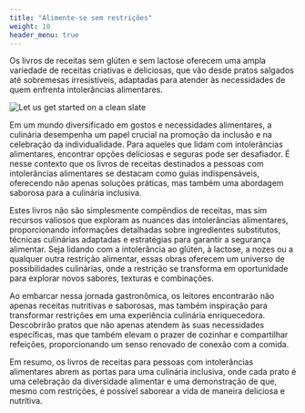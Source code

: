```yaml
---
title: "Alimente-se sem restrições"
weight: 10
header_menu: true
---
```


Os livros de receitas sem glúten e sem lactose oferecem uma ampla variedade de receitas criativas e deliciosas, que vão desde pratos salgados até sobremesas irresistíveis, adaptadas para atender às necessidades de quem enfrenta intolerâncias alimentares.

![Let us get started on a clean slate](images/woman-pouring-juice-on-glass-3184192.jpg)

Em um mundo diversificado em gostos e necessidades alimentares, a culinária desempenha um papel crucial na promoção da inclusão e na celebração da individualidade. Para aqueles que lidam com intolerâncias alimentares, encontrar opções deliciosas e seguras pode ser desafiador. É nesse contexto que os livros de receitas destinados a pessoas com intolerâncias alimentares se destacam como guias indispensáveis, oferecendo não apenas soluções práticas, mas também uma abordagem saborosa para a culinária inclusiva.

Estes livros não são simplesmente compêndios de receitas, mas sim recursos valiosos que exploram as nuances das intolerâncias alimentares, proporcionando informações detalhadas sobre ingredientes substitutos, técnicas culinárias adaptadas e estratégias para garantir a segurança alimentar. Seja lidando com a intolerância ao glúten, à lactose, a nozes ou a qualquer outra restrição alimentar, essas obras oferecem um universo de possibilidades culinárias, onde a restrição se transforma em oportunidade para explorar novos sabores, texturas e combinações.

Ao embarcar nessa jornada gastronômica, os leitores encontrarão não apenas receitas nutritivas e saborosas, mas também inspiração para transformar restrições em uma experiência culinária enriquecedora. Descobrirão pratos que não apenas atendem às suas necessidades específicas, mas que também elevam o prazer de cozinhar e compartilhar refeições, proporcionando um senso renovado de conexão com a comida.

Em resumo, os livros de receitas para pessoas com intolerâncias alimentares abrem as portas para uma culinária inclusiva, onde cada prato é uma celebração da diversidade alimentar e uma demonstração de que, mesmo com restrições, é possível saborear a vida de maneira deliciosa e nutritiva.